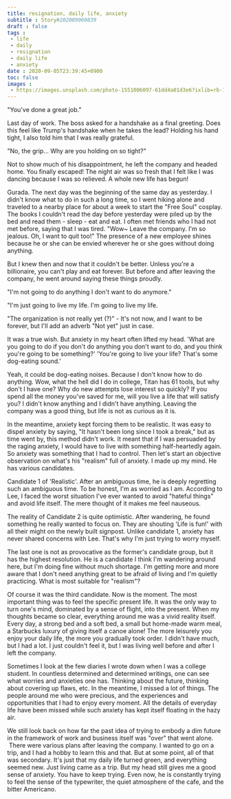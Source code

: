 ```yaml
---
title: resignation, daily life, anxiety
subtitle : Story#202009060839
draft : false
tags :
 - life
 - daily
 - resignation
 - daily life
 - anxiety
date : 2020-09-05T23:39:45+0900
toc: false
images : 
 - https://images.unsplash.com/photo-1551006097-61dd4a01d3e6?ixlib=rb-1.2.1&q=80&fm=jpg&crop=entropy&cs=tinysrgb&w=1080&fit=max&ixid=eyJhcHBfaWQiOjE1NTU0OX0
---
```


"You've done a great job."  

Last day of work. The boss asked for a handshake as a final greeting. Does this feel like Trump's handshake when he takes the lead? Holding his hand tight, I also told him that I was really grateful.  

"No, the grip... Why are you holding on so tight?"  

  

Not to show much of his disappointment, he left the company and headed home. You finally escaped! The night air was so fresh that I felt like I was dancing because I was so relieved. A whole new life has begun!  

Gurada. The next day was the beginning of the same day as yesterday. I didn't know what to do in such a long time, so I went hiking alone and traveled to a nearby place for about a week to start the "Free Soul" cosplay. The books I couldn't read the day before yesterday were piled up by the bed and read them - sleep - eat and eat. I often met friends who I had not met before, saying that I was tired. "Wow~ Leave the company. I'm so jealous. Oh, I want to quit too!" The presence of a new employee shines because he or she can be envied wherever he or she goes without doing anything.  

But I knew then and now that it couldn't be better. Unless you're a billionaire, you can't play and eat forever. But before and after leaving the company, he went around saying these things proudly.  

"I'm not going to do anything I don't want to do anymore."  

"I'm just going to live my life. I'm going to live my life.  

"The organization is not really yet (?)" - It's not now, and I want to be forever, but I'll add an adverb "Not yet" just in case.  

It was a true wish. But anxiety in my heart often lifted my head. 'What are you going to do if you don't do anything you don't want to do, and you think you're going to be something?' 'You're going to live your life? That's some dog-eating sound.'  

Yeah, it could be dog-eating noises. Because I don't know how to do anything. Wow, what the hell did I do in college, Titan has 61 tools, but why don't I have one? Why do new attempts lose interest so quickly? If you spend all the money you've saved for me, will you live a life that will satisfy you? I didn't know anything and I didn't have anything. Leaving the company was a good thing, but life is not as curious as it is.  

In the meantime, anxiety kept forcing them to be realistic. It was easy to dispel anxiety by saying, "It hasn't been long since I took a break," but as time went by, this method didn't work. It meant that if I was persuaded by the raging anxiety, I would have to live with something half-heartedly again. So anxiety was something that I had to control. Then let's start an objective observation on what's his "realism" full of anxiety. I made up my mind. He has various candidates.  

Candidate 1 of 'Realistic'. After an ambiguous time, he is deeply regretting such an ambiguous time. To be honest, I'm as worried as I am. According to Lee, I faced the worst situation I've ever wanted to avoid "hateful things" and avoid life itself. The mere thought of it makes me feel nauseous.  

The reality of Candidate 2 is quite optimistic. After wandering, he found something he really wanted to focus on. They are shouting 'Life is fun!' with all their might on the newly built signpost. Unlike candidate 1, anxiety has never shared concerns with Lee. That's why I'm just trying to worry myself.  

The last one is not as provocative as the former's candidate group, but it has the highest resolution. He is a candidate I think I'm wandering around here, but I'm doing fine without much shortage. I'm getting more and more aware that I don't need anything great to be afraid of living and I'm quietly practicing. What is most suitable for "realism"?  

Of course it was the third candidate. Now is the moment. The most important thing was to feel the specific present life. It was the only way to turn one's mind, dominated by a sense of flight, into the present. When my thoughts became so clear, everything around me was a vivid reality itself. Every day, a strong bed and a soft bed, a small but home-made warm meal, a Starbucks luxury of giving itself a canoe alone! The more leisurely you enjoy your daily life, the more you gradually took order. I didn't have much, but I had a lot. I just couldn't feel it, but I was living well before and after I left the company.  

Sometimes I look at the few diaries I wrote down when I was a college student. In countless determined and determined writings, one can see what worries and anxieties one has. Thinking about the future, thinking about covering up flaws, etc. In the meantime, I missed a lot of things. The people around me who were precious, and the experiences and opportunities that I had to enjoy every moment. All the details of everyday life have been missed while such anxiety has kept itself floating in the hazy air.  

We still look back on how far the past idea of trying to embody a dim future in the framework of work and business itself was "over" that went alone.  There were various plans after leaving the company. I wanted to go on a trip, and I had a hobby to learn this and that. But at some point, all of that was secondary. It's just that my daily life turned green, and everything seemed new. Just living came as a trip. But my head still gives me a good sense of anxiety. You have to keep trying. Even now, he is constantly trying to feel the sense of the typewriter, the quiet atmosphere of the cafe, and the bitter Americano.  

